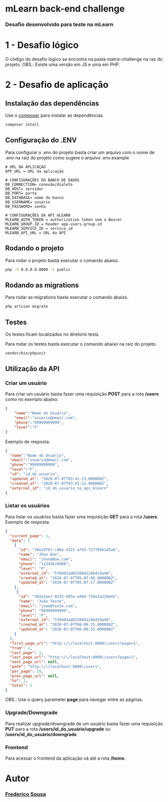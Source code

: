 # mLearn back-end challenge

### Desafio desenvolvido para teste na mLearn

# 1 - Desafio lógico
O código do desafio lógico se encontra na pasta matrix-challenge na raz do projeto.
OBS.: Existe uma versão em JS e uma em PHP.

# 2 - Desafio de aplicação

## Instalação das dependências

Use o [composer](https://getcomposer.org/) para instalar as dependências.

```bash
composer intall
```

## Configuração do .ENV

Para configurar o .env do projeto basta criar um arquivo com o nome de .env na raiz do projeto como sugere o arquivo .env.example

```env
# URL DA APLICAÇÃO
APP_URL = URL da aplicação

# CONFIGURAÇÕES DO BANCO DE DADOS
DB_CONNECTION= conexão/dialeto
DB_HOST= servidor
DB_PORT= porta
DB_DATABASE= nome do banco
DB_USERNAME= usuario
DB_PASSWORD= senha

# CONFIGURAÇÕES DA API mLEARN
MLEARN_AUTH_TOKEN = authorization token sem o Bearer
MLEARN_GROUP_ID = header app-users-group-id
MLEARN_SERVICE_ID = service_id
MLEARN_API_URL = URL da API
```

## Rodando o projeto

Para rodar o projeto basta executar o comando abaixo.

```bash
php -S 0.0.0.0:8000 -t public
```

## Rodando as migrations

Para rodar as migrations basta executar o comando abaixo.

```bash
php artisan migrate
```

## Testes
Os testes ficam localizados no diretorio tests.

Para rodar os testes basta executar o comando abaixo na raiz do projeto.
```bash
vendor/bin/phpunit
```

## Utilização da API
### Criar um usuário
Para criar um usuário basta fazer uma requisição **POST** para a rota **/users** como no exemplo abaixo:

```json
{
	"name":"Nome do Usuário",
	"email":"usuario@email.com",
	"phone":"99999999999",
	"level":"F"
}
```

Exemplo de resposta:

```json
{
  "name":"Nome do Usuário",
  "email":"usuario@email.com",
  "phone":"99999999999",
  "level":"F",
  "id": "id_do_usuario",
  "updated_at": "2020-07-07T03:41:13.000000Z",
  "created_at": "2020-07-07T03:41:12.000000Z",
  "external_id": "id_do_usuario_na_api_mlearn"
}
```

### Listar os usuários
Para listar os usuários basta fazer uma requisição **GET** para a rota **/users**.
Exemplo de resposta:

```json
{
  "current_page": 1,
  "data": [
    {
      "id": "30e2d767-cd0a-4321-a7d3-f277856145ab",
      "name": "Jhon Doe",
      "email": "jhon@doe.com",
      "phone": "12345678900",
      "level": "P",
      "external_id": "5f0403ad815004124b47da40",
      "created_at": "2020-07-07T05:07:06.000000Z",
      "updated_at": "2020-07-07T05:07:17.000000Z"
    },
     {
      "id": "302e1ee7-8235-495e-a49d-758e3a220e92",
      "name": "João Teste",
      "email": "joao@teste.com",
      "phone": "99999999999",
      "level": "F",
      "external_id": "5f0403ad815004124b47da40",
      "created_at": "2020-07-07T06:08:25.000000Z",
      "updated_at": "2020-07-07T06:08:25.000000Z"
    }
  ],
  "first_page_url": "http:\/\/localhost:8000\/users?page=1",
  "from": 2,
  "last_page": 1,
  "last_page_url": "http:\/\/localhost:8000\/users?page=1",
  "next_page_url": null,
  "path": "http:\/\/localhost:8000\/users",
  "per_page": 10,
  "prev_page_url": null,
  "to": 2,
  "total": 2
}
```
OBS.: Use o query parameter **page** para navegar entre as páginas.


### Upgrade/Downgrade
Para realizar upgrade/downgrade de um usuário basta fazer uma requisição **PUT** para a rota **/users/id_do_usuário/upgrade** ou **/users/id_do_usuário/downgrade**.

### Frontend
Para acessar o frontend da aplicação vá até a rota **/home**.

# Autor

### [Frederico Sousa](http://github.com/fredericosousa)
<!-- 
# Licença

### [MIT](https://choosealicense.com/licenses/mit/) -->
